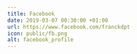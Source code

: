 ```yaml
---
title: Facebook
date: 2019-03-07 00:30:00 +01:00
url: https://www.facebook.com/franckdpt
icon: public/fb.png
alt: facebook_profile
---
```


